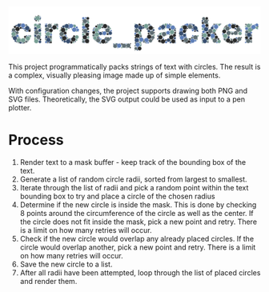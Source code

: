 ![circle_packer](static/logo.png)

This project programmatically packs strings of text with circles. The result is a complex, visually pleasing image made up of simple elements.

With configuration changes, the project supports drawing both PNG and SVG files. Theoretically, the SVG output could be used as input to a pen plotter.

# Process
1. Render text to a mask buffer - keep track of the bounding box of the text.
2. Generate a list of random circle radii, sorted from largest to smallest.
3. Iterate through the list of radii and pick a random point within the text bounding box to try and place a circle of the chosen radius
4. Determine if the new circle is inside the mask. This is done by checking 8 points around the circumference of the circle as well as the center. If the circle does not fit inside the mask, pick a new point and retry. There is a limit on how many retries will occur.
5. Check if the new circle would overlap any already placed circles. If the circle would overlap another, pick a new point and retry. There is a limit on how many retries will occur.
6. Save the new circle to a list.
7. After all radii have been attempted, loop through the list of placed circles and render them.
